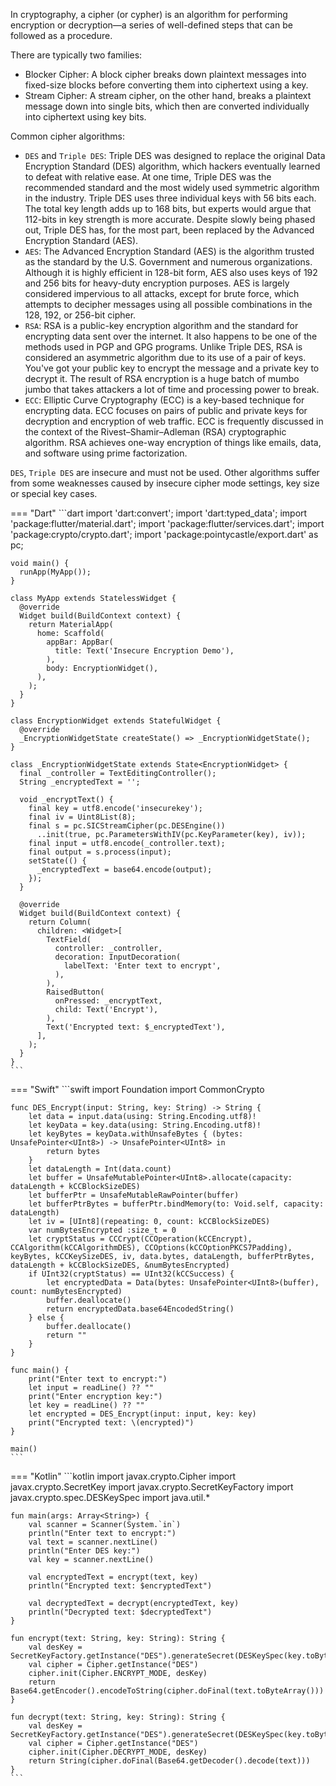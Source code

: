 In cryptography, a cipher (or cypher) is an algorithm for performing encryption or decryption—a series of well-defined
steps that can be followed as a procedure.

There are typically two families:

* Blocker Cipher: A block cipher breaks down plaintext messages into fixed-size blocks before converting them into
  ciphertext using a key.
* Stream Cipher: A stream cipher, on the other hand, breaks a plaintext message down into single bits, which then are
  converted individually into ciphertext using key bits.

Common cipher algorithms:

* `DES` and `Triple DES`: Triple DES was designed to replace the original Data Encryption Standard (DES) algorithm,
  which hackers eventually learned to defeat with relative ease. At one time, Triple DES was the recommended standard
  and the most widely used symmetric algorithm in the industry. Triple DES uses three individual keys with 56 bits each.
  The total key length adds up to 168 bits, but experts would argue that 112-bits in key strength is more accurate.
  Despite slowly being phased out, Triple DES has, for the most part, been replaced by the Advanced Encryption
  Standard (AES).
* `AES`: The Advanced Encryption Standard (AES) is the algorithm trusted as the standard by the U.S. Government and
  numerous organizations. Although it is highly efficient in 128-bit form, AES also uses keys of 192 and 256 bits for
  heavy-duty encryption purposes. AES is largely considered impervious to all attacks, except for brute force, which
  attempts to decipher messages using all possible combinations in the 128, 192, or 256-bit cipher.
* `RSA`: RSA is a public-key encryption algorithm and the standard for encrypting data sent over the internet. It also
  happens to be one of the methods used in PGP and GPG programs. Unlike Triple DES, RSA is considered an asymmetric
  algorithm due to its use of a pair of keys. You've got your public key to encrypt the message and a private key to
  decrypt it. The result of RSA encryption is a huge batch of mumbo jumbo that takes attackers a lot of time and
  processing power to break.
* `ECC`: Elliptic Curve Cryptography (ECC) is a key-based technique for encrypting data. ECC focuses on pairs of public
  and private keys for decryption and encryption of web traffic. ECC is frequently discussed in the context of the
  Rivest–Shamir–Adleman (RSA) cryptographic algorithm. RSA achieves one-way encryption of things like emails, data, and
  software using prime factorization.

`DES`, `Triple DES` are insecure and must not be used. Other algorithms suffer from some weaknesses caused by insecure
cipher mode settings, key size or special key cases.

=== "Dart"
	```dart
	import 'dart:convert';
	import 'dart:typed_data';
	import 'package:flutter/material.dart';
	import 'package:flutter/services.dart';
	import 'package:crypto/crypto.dart';
	import 'package:pointycastle/export.dart' as pc;
	
	void main() {
	  runApp(MyApp());
	}
	
	class MyApp extends StatelessWidget {
	  @override
	  Widget build(BuildContext context) {
	    return MaterialApp(
	      home: Scaffold(
	        appBar: AppBar(
	          title: Text('Insecure Encryption Demo'),
	        ),
	        body: EncryptionWidget(),
	      ),
	    );
	  }
	}
	
	class EncryptionWidget extends StatefulWidget {
	  @override
	  _EncryptionWidgetState createState() => _EncryptionWidgetState();
	}
	
	class _EncryptionWidgetState extends State<EncryptionWidget> {
	  final _controller = TextEditingController();
	  String _encryptedText = '';
	
	  void _encryptText() {
	    final key = utf8.encode('insecurekey');
	    final iv = Uint8List(8);
	    final s = pc.SICStreamCipher(pc.DESEngine())
	      ..init(true, pc.ParametersWithIV(pc.KeyParameter(key), iv));
	    final input = utf8.encode(_controller.text);
	    final output = s.process(input);
	    setState(() {
	      _encryptedText = base64.encode(output);
	    });
	  }
	
	  @override
	  Widget build(BuildContext context) {
	    return Column(
	      children: <Widget>[
	        TextField(
	          controller: _controller,
	          decoration: InputDecoration(
	            labelText: 'Enter text to encrypt',
	          ),
	        ),
	        RaisedButton(
	          onPressed: _encryptText,
	          child: Text('Encrypt'),
	        ),
	        Text('Encrypted text: $_encryptedText'),
	      ],
	    );
	  }
	}
	```


=== "Swift"
	```swift
	import Foundation
	import CommonCrypto
	
	func DES_Encrypt(input: String, key: String) -> String {
	    let data = input.data(using: String.Encoding.utf8)!
	    let keyData = key.data(using: String.Encoding.utf8)!
	    let keyBytes = keyData.withUnsafeBytes { (bytes: UnsafePointer<UInt8>) -> UnsafePointer<UInt8> in
	        return bytes
	    }
	    let dataLength = Int(data.count)
	    let buffer = UnsafeMutablePointer<UInt8>.allocate(capacity: dataLength + kCCBlockSizeDES)
	    let bufferPtr = UnsafeMutableRawPointer(buffer)
	    let bufferPtrBytes = bufferPtr.bindMemory(to: Void.self, capacity: dataLength)
	    let iv = [UInt8](repeating: 0, count: kCCBlockSizeDES)
	    var numBytesEncrypted :size_t = 0
	    let cryptStatus = CCCrypt(CCOperation(kCCEncrypt), CCAlgorithm(kCCAlgorithmDES), CCOptions(kCCOptionPKCS7Padding), keyBytes, kCCKeySizeDES, iv, data.bytes, dataLength, bufferPtrBytes, dataLength + kCCBlockSizeDES, &numBytesEncrypted)
	    if UInt32(cryptStatus) == UInt32(kCCSuccess) {
	        let encryptedData = Data(bytes: UnsafePointer<UInt8>(buffer), count: numBytesEncrypted)
	        buffer.deallocate()
	        return encryptedData.base64EncodedString()
	    } else {
	        buffer.deallocate()
	        return ""
	    }
	}
	
	func main() {
	    print("Enter text to encrypt:")
	    let input = readLine() ?? ""
	    print("Enter encryption key:")
	    let key = readLine() ?? ""
	    let encrypted = DES_Encrypt(input: input, key: key)
	    print("Encrypted text: \(encrypted)")
	}
	
	main()
	```


=== "Kotlin"
	```kotlin
	import javax.crypto.Cipher
	import javax.crypto.SecretKey
	import javax.crypto.SecretKeyFactory
	import javax.crypto.spec.DESKeySpec
	import java.util.*
	
	fun main(args: Array<String>) {
	    val scanner = Scanner(System.`in`)
	    println("Enter text to encrypt:")
	    val text = scanner.nextLine()
	    println("Enter DES key:")
	    val key = scanner.nextLine()
	
	    val encryptedText = encrypt(text, key)
	    println("Encrypted text: $encryptedText")
	
	    val decryptedText = decrypt(encryptedText, key)
	    println("Decrypted text: $decryptedText")
	}
	
	fun encrypt(text: String, key: String): String {
	    val desKey = SecretKeyFactory.getInstance("DES").generateSecret(DESKeySpec(key.toByteArray()))
	    val cipher = Cipher.getInstance("DES")
	    cipher.init(Cipher.ENCRYPT_MODE, desKey)
	    return Base64.getEncoder().encodeToString(cipher.doFinal(text.toByteArray()))
	}
	
	fun decrypt(text: String, key: String): String {
	    val desKey = SecretKeyFactory.getInstance("DES").generateSecret(DESKeySpec(key.toByteArray()))
	    val cipher = Cipher.getInstance("DES")
	    cipher.init(Cipher.DECRYPT_MODE, desKey)
	    return String(cipher.doFinal(Base64.getDecoder().decode(text)))
	}
	```
